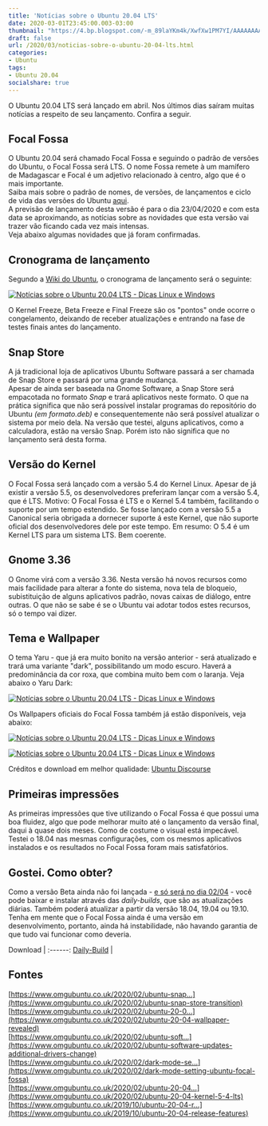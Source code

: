 ```yaml
---
title: 'Notícias sobre o Ubuntu 20.04 LTS'
date: 2020-03-01T23:45:00.003-03:00
thumbnail: "https://4.bp.blogspot.com/-m_89laYKm4k/XwfXw1PM7YI/AAAAAAAAPTg/gPiDlRya6AAx6PtjLzgNkk_v7Q1WAhveACNcBGAsYHQ/s1600/Not%25C3%25ADcias_Ubuntu_focal_Fossa.png"
draft: false
url: /2020/03/noticias-sobre-o-ubuntu-20-04-lts.html
categories:
- Ubuntu
tags: 
- Ubuntu 20.04
socialshare: true
---
```


O Ubuntu 20.04 LTS será lançado em abril. Nos últimos dias saíram muitas notícias a respeito de seu lançamento. Confira a seguir.

<!--more-->

## Focal Fossa

  
O Ubuntu 20.04 será chamado Focal Fossa e seguindo o padrão de versões do Ubuntu, o Focal Fossa será LTS. O nome Fossa remete à um mamífero de Madagascar e Focal é um adjetivo relacionado à centro, algo que é o mais importante.  
Saiba mais sobre o padrão de nomes, de versões, de lançamentos e ciclo de vida das versões do Ubuntu [aqui](https://info.wsouza.com.br/2019/03/ubuntu-como-funciona-politica-de-seu-ciclo-de-vida.html).  
A previsão de lançamento desta versão é para o dia 23/04/2020 e com esta data se aproximando, as notícias sobre as novidades que esta versão vai trazer vão ficando cada vez mais intensas.  
Veja abaixo algumas novidades que já foram confirmadas.  
  

## Cronograma de lançamento

  
Segundo a [Wiki do Ubuntu](https://wiki.ubuntu.com/FocalFossa/ReleaseSchedule), o cronograma de lançamento será o seguinte:  
  

[![Notícias sobre o Ubuntu 20.04 LTS - Dicas Linux e Windows](https://3.bp.blogspot.com/-X30A2rfPnrk/XlxDcxSdXMI/AAAAAAAAOGs/eYJEXchznEsf07hUkpdJfG7THCX8ZD67wCNcBGAsYHQ/s1600/Release.png "Notícias sobre o Ubuntu 20.04 LTS - Dicas Linux e Windows")](https://3.bp.blogspot.com/-X30A2rfPnrk/XlxDcxSdXMI/AAAAAAAAOGs/eYJEXchznEsf07hUkpdJfG7THCX8ZD67wCNcBGAsYHQ/s1600/Release.png)

  
O Kernel Freeze, Beta Freeze e Final Freeze são os "pontos" onde ocorre o congelamento, deixando de receber atualizações e entrando na fase de testes finais antes do lançamento.  
  

## Snap Store

  
A já tradicional loja de aplicativos Ubuntu Software passará a ser chamada de Snap Store e passará por uma grande mudança.  
Apesar de ainda ser baseada na Gnome Software, a Snap Store será empacotada no formato _Snap_ e trará aplicativos neste formato. O que na prática significa que não será possível instalar programas do repositório do Ubuntu _(em formato.deb)_ e consequentemente não será possível atualizar o sistema por meio dela. Na versão que testei, alguns aplicativos, como a calculadora, estão na versão Snap. Porém isto não significa que no lançamento será desta forma.  
  

## Versão do Kernel

  
O Focal Fossa será lançado com a versão 5.4 do Kernel Linux. Apesar de já existir a versão 5.5, os desenvolvedores preferiram lançar com a versão 5.4, que é LTS. Motivo: O Focal Fossa é LTS e o Kernel 5.4 também, facilitando o suporte por um tempo estendido. Se fosse lançado com a versão 5.5 a Canonical seria obrigada a dornecer suporte á este Kernel, que não suporte oficial dos desenvolvedores dele por este tempo. Em resumo: O 5.4 é um Kernel LTS para um sistema LTS. Bem coerente.  
  

## Gnome 3.36

  
O Gnome virá com a versão 3.36. Nesta versão há novos recursos como mais facilidade para alterar a fonte do sistema, nova tela de bloqueio, subistituição de alguns aplicativos padrão, novas caixas de diálogo, entre outras. O que não se sabe é se o Ubuntu vai adotar todos estes recursos, só o tempo vai dizer.  
  

## Tema e Wallpaper

  
O tema Yaru - que já era muito bonito na versão anterior - será atualizado e trará uma variante "dark", possibilitando um modo escuro. Haverá a predominância da cor roxa, que combina muito bem com o laranja. Veja abaixo o Yaru Dark:  
  
[![Notícias sobre o Ubuntu 20.04 LTS - Dicas Linux e Windows](https://4.bp.blogspot.com/-gGEhsXIBMOs/Xlxkxqs6UYI/AAAAAAAAOHE/mWnhhiHUAdIK9fYluXFZzsdmGjBBHAFzACNcBGAsYHQ/s640/Yaru.png "Notícias sobre o Ubuntu 20.04 LTS - Dicas Linux e Windows")](https://4.bp.blogspot.com/-gGEhsXIBMOs/Xlxkxqs6UYI/AAAAAAAAOHE/mWnhhiHUAdIK9fYluXFZzsdmGjBBHAFzACNcBGAsYHQ/s1600/Yaru.png)

  
Os Wallpapers oficiais do Focal Fossa também já estão disponíveis, veja abaixo:  
  

[![Notícias sobre o Ubuntu 20.04 LTS - Dicas Linux e Windows](https://1.bp.blogspot.com/-iyRXDJD3Xjg/Xl_K_PtrEII/AAAAAAAAOMI/a5KnnG9QQvI1NZeWi6pFSXig4dmp5tmyQCNcBGAsYHQ/s640/Focal-Fossa.png "Notícias sobre o Ubuntu 20.04 LTS - Dicas Linux e Windows")](https://1.bp.blogspot.com/-iyRXDJD3Xjg/Xl_K_PtrEII/AAAAAAAAOMI/a5KnnG9QQvI1NZeWi6pFSXig4dmp5tmyQCNcBGAsYHQ/s1600/Focal-Fossa.png)

[![Notícias sobre o Ubuntu 20.04 LTS - Dicas Linux e Windows](https://1.bp.blogspot.com/-KcqzkRlzy84/Xl_K_D-v-KI/AAAAAAAAOME/RM3KeIqcP8AXlHzo3lYcaVcsQqVSO_16QCNcBGAsYHQ/s640/Focal-Fossa_GREY.png "Notícias sobre o Ubuntu 20.04 LTS - Dicas Linux e Windows")](https://1.bp.blogspot.com/-KcqzkRlzy84/Xl_K_D-v-KI/AAAAAAAAOME/RM3KeIqcP8AXlHzo3lYcaVcsQqVSO_16QCNcBGAsYHQ/s1600/Focal-Fossa_GREY.png)

Créditos e download em melhor qualidade: [Ubuntu Discourse](https://discourse.ubuntu.com/t/focal-fossa-mascot-wallpapers/14621?u=d0od)  
  

## Primeiras impressões

  
As primeiras impressões que tive utilizando o Focal Fossa é que possui uma boa fluidez, algo que pode melhorar muito até o lançamento da versão final, daqui à quase dois meses. Como de costume o visual está impecável. Testei o 18.04 nas mesmas configurações, com os mesmos aplicativos instalados e os resultados no Focal Fossa foram mais satisfatórios.  
  

## Gostei. Como obter?

  
Como a versão Beta ainda não foi lançada - [e só será no dia 02/04](https://info.wsouza.com.br/2020/04/saiu-versao-beta-do-ubuntu-2004-focal-fossa.html) - você pode baixar e instalar através das _daily-builds_, que são as atualizações diárias. Também poderá atualizar a partir da versão 18.04, 19.04 ou 19.10. Tenha em mente que o Focal Fossa ainda é uma versão em desenvolvimento, portanto, ainda há instabilidade, não havando garantia de que tudo vai funcionar como deveria.  
  
  
Download |
:------:
[ Daily-Build](http://www.cdimage.ubuntu.com/daily-live/current/focal-desktop-amd64.iso) |

## Fontes

  
[https://www.omgubuntu.co.uk/2020/02/ubuntu-snap...](https://www.omgubuntu.co.uk/2020/02/ubuntu-snap-store-transition)  
[https://www.omgubuntu.co.uk/2020/02/ubuntu-20-0...](https://www.omgubuntu.co.uk/2020/02/ubuntu-20-04-wallpaper-revealed)  
[https://www.omgubuntu.co.uk/2020/02/ubuntu-soft...](https://www.omgubuntu.co.uk/2020/02/ubuntu-software-updates-additional-drivers-change)  
[https://www.omgubuntu.co.uk/2020/02/dark-mode-se...](https://www.omgubuntu.co.uk/2020/02/dark-mode-setting-ubuntu-focal-fossa)  
[https://www.omgubuntu.co.uk/2020/02/ubuntu-20-04...](https://www.omgubuntu.co.uk/2020/02/ubuntu-20-04-kernel-5-4-lts)  
[https://www.omgubuntu.co.uk/2019/10/ubuntu-20-04-r...](https://www.omgubuntu.co.uk/2019/10/ubuntu-20-04-release-features)
